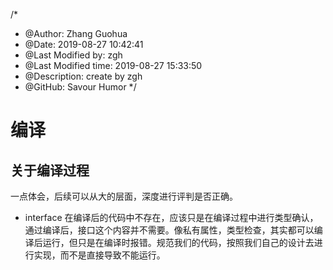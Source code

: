 /*
* @Author: Zhang Guohua
* @Date:   2019-08-27 10:42:41
* @Last Modified by:   zgh
* @Last Modified time: 2019-08-27 15:33:50
* @Description: create by zgh
* @GitHub: Savour Humor
*/
# 编译

## 关于编译过程

一点体会，后续可以从大的层面，深度进行评判是否正确。

- interface 在编译后的代码中不存在，应该只是在编译过程中进行类型确认，通过编译后，接口这个内容并不需要。像私有属性，类型检查，其实都可以编译后运行，但只是在编译时报错。规范我们的代码，按照我们自己的设计去进行实现，而不是直接导致不能运行。